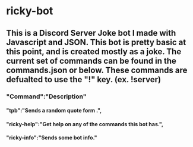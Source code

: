 # ricky-bot
## This is a Discord Server Joke bot I made with Javascript and JSON. This bot is pretty basic at this point, and is created mostly as a joke. The current set of commands can be found in the commands.json or below. These commands are defualted to use the "!" key. (ex. !server)
### "Command":"Description"
   #### "tpb":"Sends a random quote form .",
   #### "ricky-help":"Get help on any of the commands this bot has.",
   #### "ricky-info":"Sends some bot info."